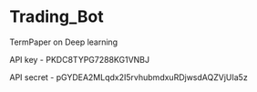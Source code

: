 # Trading_Bot
TermPaper on Deep learning

API key - PKDC8TYPG7288KG1VNBJ

API secret - pGYDEA2MLqdx2I5rvhubmdxuRDjwsdAQZVjUIa5z
